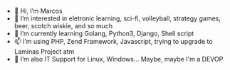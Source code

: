 - 👋 Hi, I’m Marcos
- 👀 I’m interested in eletronic learning, sci-fi, volleyball, strategy games, beer, scotch wiskie, and so much
- 🌱 I’m currently learning Golang, Python3, Django, Shell script
- 📫 I’m using PHP, Zend Framework, Javascript, trying to upgrade to Laminas Project atm
- 💞️ I’m also IT Support for Linux, Windows... Maybe, maybe I'm a DEVOP       

<!---
infhos/infhos is a ✨ special ✨ repository because its `README.md` (this file) appears on your GitHub profile.
You can click the Preview link to take a look at your changes.
--->
